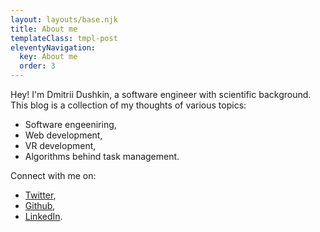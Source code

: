 ```yaml
---
layout: layouts/base.njk
title: About me
templateClass: tmpl-post
eleventyNavigation:
  key: About me
  order: 3
---
```


Hey! I'm Dmitrii Dushkin, a software engineer with scientific background.
This blog is a collection of my thoughts of various topics:

- Software engeeniring,
- Web development,
- VR development,
- Algorithms behind task management.

Connect with me on:

- [Twitter](https://twitter.com/sky2high0),
- [Github](https://github.com/DimitryDushkin),
- [LinkedIn](https://www.linkedin.com/in/dndushkin/).
